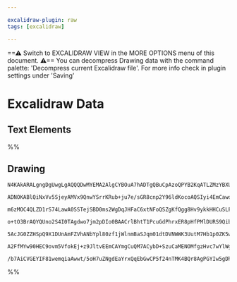 ```yaml
---

excalidraw-plugin: raw
tags: [excalidraw]

---
```

==⚠  Switch to EXCALIDRAW VIEW in the MORE OPTIONS menu of this document. ⚠== You can decompress Drawing data with the command palette: 'Decompress current Excalidraw file'. For more info check in plugin settings under 'Saving'


# Excalidraw Data
## Text Elements
%%
## Drawing
```compressed-json
N4KAkARALgngDgUwgLgAQQQDwMYEMA2AlgCYBOuA7hADTgQBuCpAzoQPYB2KqATLZMzYBXUtiRoIACyhQ4zZAHoFAc0JRJQgEYA6bGwC2CgF7N6hbEcK4OCtptbErHALRY8RMpWdx8Q1TdIEfARcZgRmBShcZQUebQA2bQBWGjoghH0EDihmbgBtcDBQMBLoLChuCDy8gBFyCkIOZV4ABh4AFmcARi7nHhbULoBObXaAdm0upO03AhJ6gF0F1JLI

ADNOKABlQiNxVv5SjeyAMVx9QnwYSrrKRub+ju7e/sGR8cnp2Y96ldKocoAQSIyi4EmCawqh0gjFIUHMBGBhFBlSgbDgf0gJEqAC0AEKArocACOkmu0Og8H2ZUwUMKkEw3CS4wp1zQ7S6LW0AA54mMutyxkkKQ1iOpuABmeJdbRDCUSpJyoUUyQIZHSbg8YX0iDWZTBbgtCnMKCkNgAawQAGE2Pg2KRKgBiLoIF0uzEQTS4bDm5RmoQcYg2u0OiS

m6zMOC4QLZD1rS74LawA0SSTejSBD0ms2WgDqJHFaC6xtNFoQSZgKfQgg8Hv9ykkHHCuSLFPR3rUbMGLSNOv9gabzBbqA4Qnw+GNCAQxG4LJ1sNYnElFIX7A4ADlOGJJV0tS0hi1mRShHBiLgATOi2MJTxOQqxtyWl14hTCMwaukL9xTUIEBS/cIcAAJLEMOeQLBSmjCIGACiwSZNkYEQTqRAcOalTVLcDRNK0Tw9H0AzDKMExTDMOBzJ4FBLB6d

o+tO3BrAQYQUno2S4I0TAgdwo7jm2pDIo0BAACrlBhtT1PcuGdPhrxER8pHfPMlDURS9QibSYlYZJjzSS8hHvCRXzkT8ynLBSqEIAAEmqDYVEW2hahSuBCGiABK4S7PsP5/jqjTEFglS4C0ECFAAvuAyGQLgcBwEm577MUkDqBk1JnqQ6GHAwhAIBQeLer6/ZBra9pOmsZXlX8EDYCIMZQEBAL6EmObWsVoboM6rqdZV1WkLV9UZHlPoAQGRUhqi

5AcJG0ZZHSpQ9X1DUnAmFZVhANbYpl80zf1jWlnmBaSJqm01dtDVNWWK3UutM7Hb1p0ZK5wgNoOw7FoUVUndkO0APJRtgnbcJyvZzZ9dWLZsZwXFcTK3QtGQnJsOx7JqwOQFtX0NepUBIii4IIJC3WgztcVwoCvVsBQqq4JeI5jhO73o2DGQwYGZNmpTIQ07q5NULD936GzFNCVSlSFZVzDYGa44ABrcN02qlBLUv4AAmtw3KZUYbAGNwiUwgQv6

A2FfMYw90HEC9ovm5VfokEj+z9JltvEEmCAYmgCuQM7ACybD+SzuCaMENOMfgzHvc7wYlWgesQHitpc6QyhegAFLeYzULwXQZ1nOdckkACUHrucoY7RqLye4GnEpGrwNeZzw9eoPnRfGwzoPnZav3wpww48fTRzkJk7mBkw9y6zqWSB8H36kL+LFEO7qDeRSHDnF5c8+asEDCFAFmz7+belHYABWCDYDkWxr3Avv+2vQf0Wgofh6U3rwowQna/gE

/b7AiCVGEYIF81wemqiaAwwt/5oH7uZNgdEaYrxQqEbGwCP5f24nTMK4BQr8AgPGYIw5gDhVCkAA
```
%%